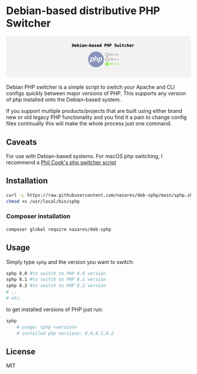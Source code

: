 # Debian-based distributive PHP Switcher

![cover](cover.png)

Debian PHP switcher is a simple script to switch your Apache and CLI configs quickly between major versions of PHP.
This supports any version of php installed onto the Debian-based system.

If you support multiple products/projects that are built using either brand new or old legacy PHP functionality and you
find it a pain to change config files continually this will make the whole process just one command.

## Caveats

For use with Debian-based systems. For macOS php switching, I recommend  a [Phil Cook's php switcher script](https://github.com/rhukster/sphp.sh)

## Installation

```bash
curl -L https://raw.githubusercontent.com/nazares/deb-sphp/main/sphp.sh > /usr/local/bin/sphp
chmod +x /usr/local/bin/sphp
```

### Composer installation

```bash
composer global require nazares/deb-sphp
```

## Usage

Simply type `sphp` and the version you want to switch:

```bash
sphp 8.0 #to switch to PHP 8.0 version
sphp 8.1 #to switch to PHP 8.1 version
sphp 8.2 #to switch to PHP 8.2 version
# ...
# etc.
```

to get installed versions of PHP just run:

```bash
sphp
    # usage: sphp <version>
    # installed php versions: 8.0,8.1,8.2
```

## License

MIT
